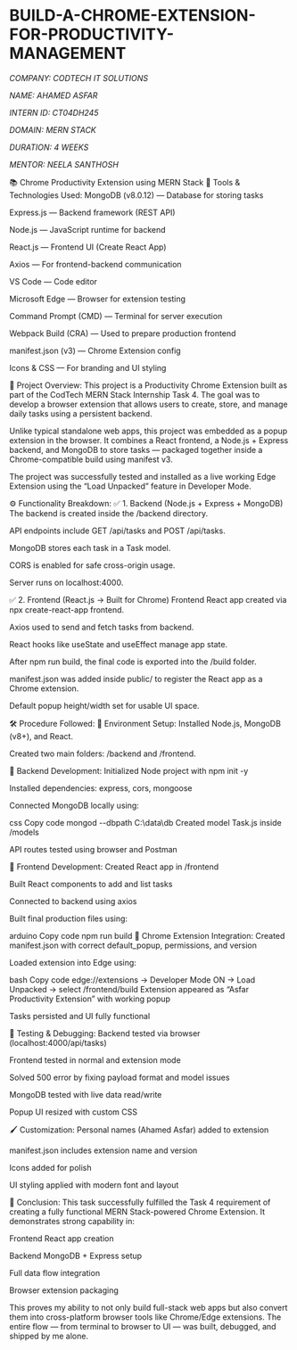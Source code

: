 # BUILD-A-CHROME-EXTENSION-FOR-PRODUCTIVITY-MANAGEMENT

*COMPANY: CODTECH IT SOLUTIONS*

*NAME: AHAMED ASFAR*

*INTERN ID: CT04DH245*

*DOMAIN: MERN STACK*

*DURATION: 4 WEEKS*

*MENTOR: NEELA SANTHOSH*

📚 Chrome Productivity Extension using MERN Stack
🔧 Tools & Technologies Used:
MongoDB (v8.0.12) — Database for storing tasks

Express.js — Backend framework (REST API)

Node.js — JavaScript runtime for backend

React.js — Frontend UI (Create React App)

Axios — For frontend-backend communication

VS Code — Code editor

Microsoft Edge — Browser for extension testing

Command Prompt (CMD) — Terminal for server execution

Webpack Build (CRA) — Used to prepare production frontend

manifest.json (v3) — Chrome Extension config

Icons & CSS — For branding and UI styling

📜 Project Overview:
This project is a Productivity Chrome Extension built as part of the CodTech MERN Stack Internship Task 4. The goal was to develop a browser extension that allows users to create, store, and manage daily tasks using a persistent backend.

Unlike typical standalone web apps, this project was embedded as a popup extension in the browser. It combines a React frontend, a Node.js + Express backend, and MongoDB to store tasks — packaged together inside a Chrome-compatible build using manifest v3.

The project was successfully tested and installed as a live working Edge Extension using the “Load Unpacked” feature in Developer Mode.

⚙️ Functionality Breakdown:
✅ 1. Backend (Node.js + Express + MongoDB)
The backend is created inside the /backend directory.

API endpoints include GET /api/tasks and POST /api/tasks.

MongoDB stores each task in a Task model.

CORS is enabled for safe cross-origin usage.

Server runs on localhost:4000.

✅ 2. Frontend (React.js → Built for Chrome)
Frontend React app created via npx create-react-app frontend.

Axios used to send and fetch tasks from backend.

React hooks like useState and useEffect manage app state.

After npm run build, the final code is exported into the /build folder.

manifest.json was added inside public/ to register the React app as a Chrome extension.

Default popup height/width set for usable UI space.

🛠️ Procedure Followed:
🔹 Environment Setup:
Installed Node.js, MongoDB (v8+), and React.

Created two main folders: /backend and /frontend.

🔹 Backend Development:
Initialized Node project with npm init -y

Installed dependencies: express, cors, mongoose

Connected MongoDB locally using:

css
Copy code
mongod --dbpath C:\data\db
Created model Task.js inside /models

API routes tested using browser and Postman

🔹 Frontend Development:
Created React app in /frontend

Built React components to add and list tasks

Connected to backend using axios

Built final production files using:

arduino
Copy code
npm run build
🔹 Chrome Extension Integration:
Created manifest.json with correct default_popup, permissions, and version

Loaded extension into Edge using:

bash
Copy code
edge://extensions → Developer Mode ON → Load Unpacked → select /frontend/build
Extension appeared as “Asfar Productivity Extension” with working popup

Tasks persisted and UI fully functional

🧪 Testing & Debugging:
Backend tested via browser (localhost:4000/api/tasks)

Frontend tested in normal and extension mode

Solved 500 error by fixing payload format and model issues

MongoDB tested with live data read/write

Popup UI resized with custom CSS

🖌️ Customization:
Personal names (Ahamed Asfar) added to extension

manifest.json includes extension name and version

Icons added for polish

UI styling applied with modern font and layout

🏁 Conclusion:
This task successfully fulfilled the Task 4 requirement of creating a fully functional MERN Stack-powered Chrome Extension. It demonstrates strong capability in:

Frontend React app creation

Backend MongoDB + Express setup

Full data flow integration

Browser extension packaging

This proves my ability to not only build full-stack web apps but also convert them into cross-platform browser tools like Chrome/Edge extensions.
The entire flow — from terminal to browser to UI — was built, debugged, and shipped by me alone.
